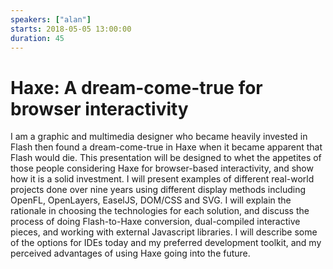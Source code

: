 ```yaml
---
speakers: ["alan"]
starts: 2018-05-05 13:00:00
duration: 45
---
```


# Haxe: A dream-come-true for browser interactivity

I am a graphic and multimedia designer who became heavily invested in Flash then found a dream-come-true in Haxe when it became apparent that Flash would die. This presentation will be designed to whet the appetites of those people considering Haxe for browser-based interactivity, and show how it is a solid investment. I will present examples of different real-world projects done over nine years using different display methods including OpenFL, OpenLayers, EaselJS, DOM/CSS and SVG. I will explain the rationale in choosing the technologies for each solution, and discuss the process of doing Flash-to-Haxe conversion, dual-compiled interactive pieces, and working with external Javascript libraries. I will describe some of the options for IDEs today and my preferred development toolkit, and my perceived advantages of using Haxe going into the future.